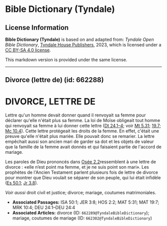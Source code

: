 # Bible Dictionary (Tyndale)

## License Information

**Bible Dictionary (Tyndale)** is based on and adapted from: _Tyndale Open Bible Dictionary_, [Tyndale House Publishers](https://tyndaleopenresources.com/), 2023, which is licensed under a [CC BY-SA 4.0 license](https://creativecommons.org/licenses/by-sa/4.0/legalcode.en).

This markdown version is provided under the same license.



--------------------------------

## Divorce (lettre de) (id: 662288)

DIVORCE, LETTRE DE
==================

Lettre qu'un homme devait donner quand il renvoyait sa femme pour déclarer qu'elle n'était plus sa femme. La loi de Moïse obligeait tout homme qui renvoyait sa femme à lui donner cette lettre ([Dt 24\.1–4](https://ref.ly/Deut24:1-Deut24:4); voir [Mt 5\.31](https://ref.ly/Matt5:31); [19\.7](https://ref.ly/Matt19:7); [Mc 10\.4](https://ref.ly/Mark10:4)). Cette lettre protégeait les droits de la femme. En effet, c'était une preuve qu'elle n'était plus mariée. Elle pouvait donc se remarier. La lettre empêchait aussi son ancien mari de garder sa dot et les objets de valeur que la famille de la femme avait donnés et qui faisaient partie de l'accord de mariage.

Les paroles de Dieu prononcés dans [Osée 2\.2](https://ref.ly/Hos2:2)ressemblent à une lettre de divorce : «elle n’est point ma femme, et je ne suis point son mari». Les prophètes de l'Ancien Testament parlent plusieurs fois de lettre de divorce pour montrer que Dieu voulait se séparer de son peuple, qui lui était infidèle ([Es 50\.1](https://ref.ly/Isa50:1); [Jr 3\.8](https://ref.ly/Jer3:8)).

*Voir aussi* droit civil et justice; divorce; mariage, coutumes matrimoniales.

* **Associated Passages:** ISA 50:1; JER 3:8; HOS 2:2; MAT 5:31; MAT 19:7; MRK 10:4; DEU 24:1–DEU 24:4
* **Associated Articles:** divorce (ID: `662289@TyndaleBibleDictionary`); mariage, coutumes de mariage (ID: `662302@TyndaleBibleDictionary`)

